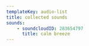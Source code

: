 ```yaml
---
templateKey: audio-list
title: collected sounds
sounds:
    - soundcloudID: 283654797
      title: calm breeze
---
```

